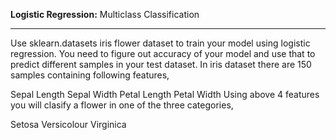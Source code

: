 **Logistic Regression:** Multiclass Classification<br><hr>
Use sklearn.datasets iris flower dataset to train your model using logistic regression. You need to figure out accuracy of your model and use that to predict different samples in your test dataset. In iris dataset there are 150 samples containing following features,

Sepal Length
Sepal Width
Petal Length
Petal Width
Using above 4 features you will clasify a flower in one of the three categories,

Setosa
Versicolour
Virginica

